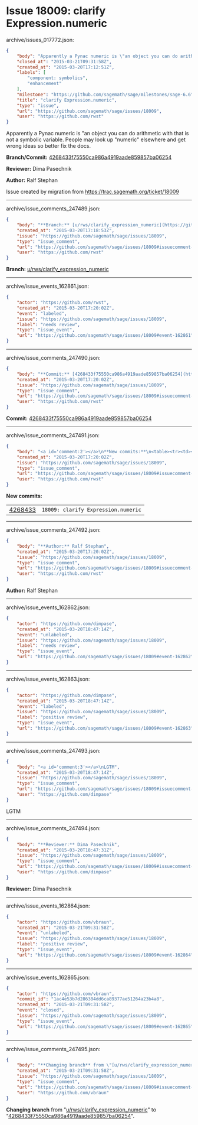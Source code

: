 # Issue 18009: clarify Expression.numeric

archive/issues_017772.json:
```json
{
    "body": "Apparently a Pynac numeric is \"an object you can do arithmetic with that is not a symbolic variable. People may look up \"numeric\" elsewhere and get wrong ideas so better fix the docs.\n\n**Branch/Commit:** [4268433f75550ca986a4919aade859857ba06254](https://github.com/sagemath/sagetrac-mirror/commit/4268433f75550ca986a4919aade859857ba06254)\n\n**Reviewer:** Dima Pasechnik\n\n**Author:** Ralf Stephan\n\nIssue created by migration from https://trac.sagemath.org/ticket/18009\n\n",
    "closed_at": "2015-03-21T09:31:58Z",
    "created_at": "2015-03-20T17:12:51Z",
    "labels": [
        "component: symbolics",
        "enhancement"
    ],
    "milestone": "https://github.com/sagemath/sage/milestones/sage-6.6",
    "title": "clarify Expression.numeric",
    "type": "issue",
    "url": "https://github.com/sagemath/sage/issues/18009",
    "user": "https://github.com/rwst"
}
```
Apparently a Pynac numeric is "an object you can do arithmetic with that is not a symbolic variable. People may look up "numeric" elsewhere and get wrong ideas so better fix the docs.

**Branch/Commit:** [4268433f75550ca986a4919aade859857ba06254](https://github.com/sagemath/sagetrac-mirror/commit/4268433f75550ca986a4919aade859857ba06254)

**Reviewer:** Dima Pasechnik

**Author:** Ralf Stephan

Issue created by migration from https://trac.sagemath.org/ticket/18009





---

archive/issue_comments_247489.json:
```json
{
    "body": "**Branch:** [u/rws/clarify_expression_numeric](https://github.com/sagemath/sagetrac-mirror/tree/u/rws/clarify_expression_numeric)",
    "created_at": "2015-03-20T17:18:53Z",
    "issue": "https://github.com/sagemath/sage/issues/18009",
    "type": "issue_comment",
    "url": "https://github.com/sagemath/sage/issues/18009#issuecomment-247489",
    "user": "https://github.com/rwst"
}
```

**Branch:** [u/rws/clarify_expression_numeric](https://github.com/sagemath/sagetrac-mirror/tree/u/rws/clarify_expression_numeric)



---

archive/issue_events_162861.json:
```json
{
    "actor": "https://github.com/rwst",
    "created_at": "2015-03-20T17:20:02Z",
    "event": "labeled",
    "issue": "https://github.com/sagemath/sage/issues/18009",
    "label": "needs review",
    "type": "issue_event",
    "url": "https://github.com/sagemath/sage/issues/18009#event-162861"
}
```



---

archive/issue_comments_247490.json:
```json
{
    "body": "**Commit:** [4268433f75550ca986a4919aade859857ba06254](https://github.com/sagemath/sagetrac-mirror/commit/4268433f75550ca986a4919aade859857ba06254)",
    "created_at": "2015-03-20T17:20:02Z",
    "issue": "https://github.com/sagemath/sage/issues/18009",
    "type": "issue_comment",
    "url": "https://github.com/sagemath/sage/issues/18009#issuecomment-247490",
    "user": "https://github.com/rwst"
}
```

**Commit:** [4268433f75550ca986a4919aade859857ba06254](https://github.com/sagemath/sagetrac-mirror/commit/4268433f75550ca986a4919aade859857ba06254)



---

archive/issue_comments_247491.json:
```json
{
    "body": "<a id='comment:2'></a>\n**New commits:**\n<table><tr><td><a href=\"https://github.com/sagemath/sagetrac-mirror/commit/4268433f75550ca986a4919aade859857ba06254\">4268433</a></td><td><code>18009: clarify Expression.numeric</code></td></tr></table>\n",
    "created_at": "2015-03-20T17:20:02Z",
    "issue": "https://github.com/sagemath/sage/issues/18009",
    "type": "issue_comment",
    "url": "https://github.com/sagemath/sage/issues/18009#issuecomment-247491",
    "user": "https://github.com/rwst"
}
```

<a id='comment:2'></a>
**New commits:**
<table><tr><td><a href="https://github.com/sagemath/sagetrac-mirror/commit/4268433f75550ca986a4919aade859857ba06254">4268433</a></td><td><code>18009: clarify Expression.numeric</code></td></tr></table>




---

archive/issue_comments_247492.json:
```json
{
    "body": "**Author:** Ralf Stephan",
    "created_at": "2015-03-20T17:20:02Z",
    "issue": "https://github.com/sagemath/sage/issues/18009",
    "type": "issue_comment",
    "url": "https://github.com/sagemath/sage/issues/18009#issuecomment-247492",
    "user": "https://github.com/rwst"
}
```

**Author:** Ralf Stephan



---

archive/issue_events_162862.json:
```json
{
    "actor": "https://github.com/dimpase",
    "created_at": "2015-03-20T18:47:14Z",
    "event": "unlabeled",
    "issue": "https://github.com/sagemath/sage/issues/18009",
    "label": "needs review",
    "type": "issue_event",
    "url": "https://github.com/sagemath/sage/issues/18009#event-162862"
}
```



---

archive/issue_events_162863.json:
```json
{
    "actor": "https://github.com/dimpase",
    "created_at": "2015-03-20T18:47:14Z",
    "event": "labeled",
    "issue": "https://github.com/sagemath/sage/issues/18009",
    "label": "positive review",
    "type": "issue_event",
    "url": "https://github.com/sagemath/sage/issues/18009#event-162863"
}
```



---

archive/issue_comments_247493.json:
```json
{
    "body": "<a id='comment:3'></a>\nLGTM",
    "created_at": "2015-03-20T18:47:14Z",
    "issue": "https://github.com/sagemath/sage/issues/18009",
    "type": "issue_comment",
    "url": "https://github.com/sagemath/sage/issues/18009#issuecomment-247493",
    "user": "https://github.com/dimpase"
}
```

<a id='comment:3'></a>
LGTM



---

archive/issue_comments_247494.json:
```json
{
    "body": "**Reviewer:** Dima Pasechnik",
    "created_at": "2015-03-20T18:47:31Z",
    "issue": "https://github.com/sagemath/sage/issues/18009",
    "type": "issue_comment",
    "url": "https://github.com/sagemath/sage/issues/18009#issuecomment-247494",
    "user": "https://github.com/dimpase"
}
```

**Reviewer:** Dima Pasechnik



---

archive/issue_events_162864.json:
```json
{
    "actor": "https://github.com/vbraun",
    "created_at": "2015-03-21T09:31:58Z",
    "event": "unlabeled",
    "issue": "https://github.com/sagemath/sage/issues/18009",
    "label": "positive review",
    "type": "issue_event",
    "url": "https://github.com/sagemath/sage/issues/18009#event-162864"
}
```



---

archive/issue_events_162865.json:
```json
{
    "actor": "https://github.com/vbraun",
    "commit_id": "1ac4e53b7d286384dd6ca89377ae51264a23b4a8",
    "created_at": "2015-03-21T09:31:58Z",
    "event": "closed",
    "issue": "https://github.com/sagemath/sage/issues/18009",
    "type": "issue_event",
    "url": "https://github.com/sagemath/sage/issues/18009#event-162865"
}
```



---

archive/issue_comments_247495.json:
```json
{
    "body": "**Changing branch** from \"[u/rws/clarify_expression_numeric](https://github.com/sagemath/sagetrac-mirror/tree/u/rws/clarify_expression_numeric)\" to \"[4268433f75550ca986a4919aade859857ba06254](https://github.com/sagemath/sagetrac-mirror/commit/4268433f75550ca986a4919aade859857ba06254)\".",
    "created_at": "2015-03-21T09:31:58Z",
    "issue": "https://github.com/sagemath/sage/issues/18009",
    "type": "issue_comment",
    "url": "https://github.com/sagemath/sage/issues/18009#issuecomment-247495",
    "user": "https://github.com/vbraun"
}
```

**Changing branch** from "[u/rws/clarify_expression_numeric](https://github.com/sagemath/sagetrac-mirror/tree/u/rws/clarify_expression_numeric)" to "[4268433f75550ca986a4919aade859857ba06254](https://github.com/sagemath/sagetrac-mirror/commit/4268433f75550ca986a4919aade859857ba06254)".
